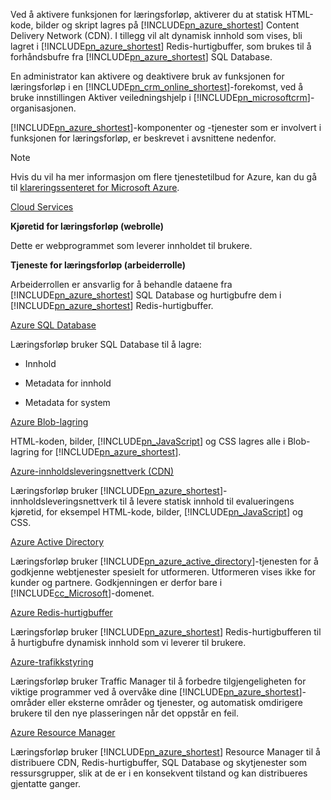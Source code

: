 Ved å aktivere funksjonen for læringsforløp, aktiverer du at statisk HTML-kode, bilder og skript lagres på [!INCLUDE[pn_azure_shortest](pn-azure-shortest.md)] Content Delivery Network (CDN). I tillegg vil alt dynamisk innhold som vises, bli lagret i [!INCLUDE[pn_azure_shortest](pn-azure-shortest.md)] Redis-hurtigbuffer, som brukes til å forhåndsbufre fra [!INCLUDE[pn_azure_shortest](pn-azure-shortest.md)] SQL Database.  
  
 En administrator kan aktivere og deaktivere bruk av funksjonen for læringsforløp i en [!INCLUDE[pn_crm_online_shortest](pn-crm-online-shortest.md)]-forekomst, ved å bruke innstillingen Aktiver veiledningshjelp i [!INCLUDE[pn_microsoftcrm](pn-microsoftcrm.md)]-organisasjonen.  
  
 [!INCLUDE[pn_azure_shortest](pn-azure-shortest.md)]-komponenter og -tjenester som er involvert i funksjonen for læringsforløp, er beskrevet i avsnittene nedenfor.  
  
> [!NOTE]
>  Hvis du vil ha mer informasjon om flere tjenestetilbud for Azure, kan du gå til [klareringssenteret for Microsoft Azure](https://azure.microsoft.com/support/trust-center/).  
  
 [Cloud Services](https://azure.microsoft.com/services/cloud-services/)  
  
 **Kjøretid for læringsforløp (webrolle)**  
  
 Dette er webprogrammet som leverer innholdet til brukere.  
  
 **Tjeneste for læringsforløp (arbeiderrolle)**  
  
 Arbeiderrollen er ansvarlig for å behandle dataene fra [!INCLUDE[pn_azure_shortest](pn-azure-shortest.md)] SQL Database og hurtigbufre dem i [!INCLUDE[pn_azure_shortest](pn-azure-shortest.md)] Redis-hurtigbuffer.  
  
 [Azure SQL Database](https://azure.microsoft.com/services/sql-database/)  
  
 Læringsforløp bruker SQL Database til å lagre:  
  
-   Innhold  
  
-   Metadata for innhold  
  
-   Metadata for system  
  
 [Azure Blob-lagring](https://azure.microsoft.com/services/storage/)  
  
 HTML-koden, bilder, [!INCLUDE[pn_JavaScript](pn-javascript.md)] og CSS lagres alle i Blob-lagring for [!INCLUDE[pn_azure_shortest](pn-azure-shortest.md)].  
  
 [Azure-innholdsleveringsnettverk (CDN)](https://azure.microsoft.com/services/cdn/)  
  
 Læringsforløp bruker [!INCLUDE[pn_azure_shortest](pn-azure-shortest.md)]-innholdsleveringsnettverk til å levere statisk innhold til evalueringens kjøretid, for eksempel HTML-kode, bilder, [!INCLUDE[pn_JavaScript](pn-javascript.md)] og CSS.  
  
 [Azure Active Directory](https://azure.microsoft.com/services/active-directory/)  
  
 Læringsforløp bruker [!INCLUDE[pn_azure_active_directory](pn-azure-active-directory.md)]-tjenesten for å godkjenne webtjenester spesielt for utformeren. Utformeren vises ikke for kunder og partnere. Godkjenningen er derfor bare i [!INCLUDE[cc_Microsoft](cc-microsoft.md)]-domenet.  
  
 [Azure Redis-hurtigbuffer](https://azure.microsoft.com/services/cache/)  
  
 Læringsforløp bruker [!INCLUDE[pn_azure_shortest](pn-azure-shortest.md)] Redis-hurtigbufferen til å hurtigbufre dynamisk innhold som vi leverer til brukere.  
  
 [Azure-trafikkstyring](https://azure.microsoft.com/services/traffic-manager/)  
  
 Læringsforløp bruker Traffic Manager til å forbedre tilgjengeligheten for viktige programmer ved å overvåke dine [!INCLUDE[pn_azure_shortest](pn-azure-shortest.md)]-områder eller eksterne områder og tjenester, og automatisk omdirigere brukere til den nye plasseringen når det oppstår en feil.  
  
 [Azure Resource Manager](https://azure.microsoft.com/features/resource-manager/)  
  
 Læringsforløp bruker [!INCLUDE[pn_azure_shortest](pn-azure-shortest.md)] Resource Manager til å distribuere CDN, Redis-hurtigbuffer, SQL Database og skytjenester som ressursgrupper, slik at de er i en konsekvent tilstand og kan distribueres gjentatte ganger.